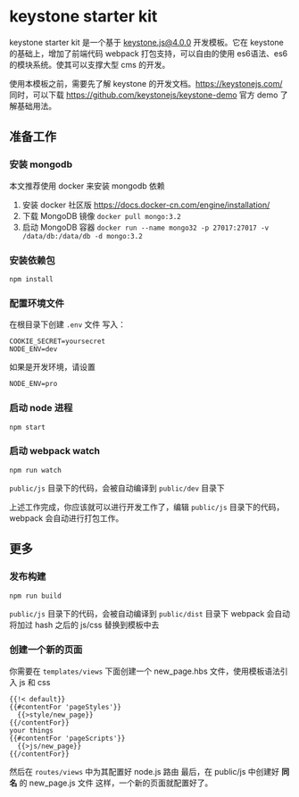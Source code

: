# keystone starter kit

keystone starter kit 是一个基于 keystone.js@4.0.0 开发模板。它在 keystone 的基础上，增加了前端代码 webpack 打包支持，可以自由的使用 es6语法、es6 的模块系统。使其可以支撑大型 cms 的开发。

使用本模板之前，需要先了解 keystone 的开发文档。<https://keystonejs.com/>
同时，可以下载 <https://github.com/keystonejs/keystone-demo> 官方 demo 了解基础用法。 

## 准备工作

### 安装 mongodb
本文推荐使用 docker 来安装 mongodb 依赖
1. 安装 docker 社区版 <https://docs.docker-cn.com/engine/installation/>
2. 下载 MongoDB 镜像 `docker pull mongo:3.2`
3. 启动 MongoDB 容器 `docker run --name mongo32 -p 27017:27017 -v /data/db:/data/db -d mongo:3.2`

### 安装依赖包
```
npm install
```

### 配置环境文件
在根目录下创建 `.env` 文件
写入：
```
COOKIE_SECRET=yoursecret
NODE_ENV=dev
```

如果是开发环境，请设置
```
NODE_ENV=pro
```

### 启动 node 进程
```
npm start
```

### 启动 webpack watch
```
npm run watch
```
`public/js` 目录下的代码，会被自动编译到 `public/dev` 目录下

上述工作完成，你应该就可以进行开发工作了，编辑 `public/js` 目录下的代码，webpack 会自动进行打包工作。

## 更多

### 发布构建
```
npm run build
```
`public/js` 目录下的代码，会被自动编译到 `public/dist` 目录下
webpack 会自动将加过 hash 之后的 js/css 替换到模板中去

### 创建一个新的页面
你需要在 `templates/views` 下面创建一个 new_page.hbs 文件，使用模板语法引入 js 和 css

```
{{!< default}} 
{{#contentFor 'pageStyles'}}
  {{>style/new_page}}
{{/contentFor}}
your things
{{#contentFor 'pageScripts'}}
  {{>js/new_page}}
{{/contentFor}}
```

然后在 `routes/views` 中为其配置好 node.js 路由
最后，在 public/js 中创建好 **同名** 的 new_page.js 文件
这样，一个新的页面就配置好了。
